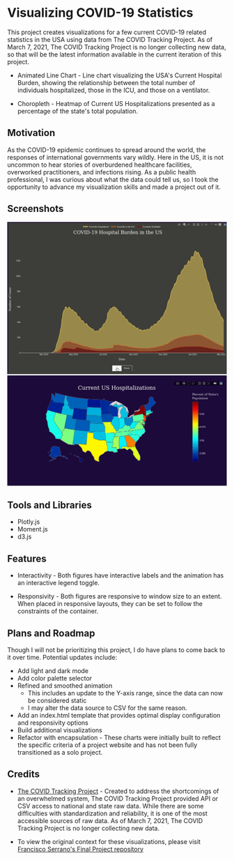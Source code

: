 # Visualizing COVID-19 Statistics

This project creates visualizations for a few current COVID-19 related statistics in the USA using data from The COVID Tracking Project. As of March 7, 2021, The COVID Tracking Project is no longer collecting new data, so that will be the latest information available in the current iteration of this project.

* Animated Line Chart - Line chart visualizing the USA's Current Hospital Burden, showing the relationship between the total number of individuals hospitalized, those in the ICU, and those on a ventilator.

* Choropleth - Heatmap of Current US Hospitalizations presented as a percentage of the state's total population.

## Motivation

As the COVID-19 epidemic continues to spread around the world, the responses of international governments vary wildly. Here in the US, it is not uncommon to hear stories of overburdened healthcare facilities, overworked practitioners, and infections rising. As a public health professional, I was curious about what the data could tell us, so I took the opportunity to advance my visualization skills and made a project out of it.

## Screenshots

<img src="resources/animation.gif">

<img src="resources/choro2.gif">

## Tools and Libraries

* Plotly.js
* Moment.js
* d3.js

## Features

* Interactivity - Both figures have interactive labels and the animation has an interactive legend toggle.

* Responsivity - Both figures are responsive to window size to an extent. When placed in responsive layouts, they can be set to follow the constraints of the container.

## Plans and Roadmap

Though I will not be prioritizing this project, I do have plans to come back to it over time. Potential updates include:

* Add light and dark mode
* Add color palette selector
* Refined and smoothed animation
  * This includes an update to the Y-axis range, since the data can now be considered static
  * I may alter the data source to CSV for the same reason.
* Add an index.html template that provides optimal display configuration and responsivity options
* Build additional visualizations
* Refactor with encapsulation - These charts were initially built to reflect the specific criteria of a project website and has not been fully transitioned as a solo project.

## Credits

* <a href='https://covidtracking.com/'>The COVID Tracking Project</a> - Created to address the shortcomings of an overwhelmed system, The COVID Tracking Project provided API or CSV access to  national and state raw data. While there are some difficulties with standardization and reliability, it is one of the most accessible sources of raw data. As of March 7, 2021, The COVID Tracking Project is no longer collecting new data.

* To view the original context for these visualizations, please visit <a href="https://github.com/FranciscoSerrano/Final-Project">Francisco Serrano's Final Project repository</a>
